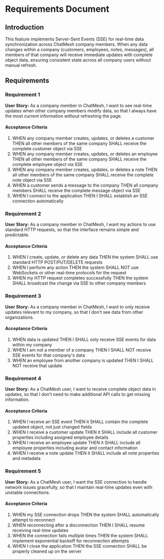 # Requirements Document

## Introduction

This feature implements Server-Sent Events (SSE) for real-time data synchronization across ChatMesh company members. When any data changes within a company (customers, employees, notes, messages), all members of that company will receive immediate updates with complete object data, ensuring consistent state across all company users without manual refresh.

## Requirements

### Requirement 1

**User Story:** As a company member in ChatMesh, I want to see real-time updates when other company members modify data, so that I always have the most current information without refreshing the page.

#### Acceptance Criteria

1. WHEN any company member creates, updates, or deletes a customer THEN all other members of the same company SHALL receive the complete customer object via SSE
2. WHEN any company member creates, updates, or deletes an employee THEN all other members of the same company SHALL receive the complete employee object via SSE
3. WHEN any company member creates, updates, or deletes a note THEN all other members of the same company SHALL receive the complete note object via SSE
4. WHEN a customer sends a message to the company THEN all company members SHALL receive the complete message object via SSE
5. WHEN I connect to the application THEN I SHALL establish an SSE connection automatically

### Requirement 2

**User Story:** As a company member in ChatMesh, I want my actions to use standard HTTP requests, so that the interface remains simple and predictable.

#### Acceptance Criteria

1. WHEN I create, update, or delete any data THEN the system SHALL use standard HTTP POST/PUT/DELETE requests
2. WHEN I perform any action THEN the system SHALL NOT use WebSockets or other real-time protocols for the request
3. WHEN my HTTP request completes successfully THEN the system SHALL broadcast the change via SSE to other company members

### Requirement 3

**User Story:** As a company member in ChatMesh, I want to only receive updates relevant to my company, so that I don't see data from other organizations.

#### Acceptance Criteria

1. WHEN data is updated THEN I SHALL only receive SSE events for data within my company
2. WHEN I am not a member of a company THEN I SHALL NOT receive SSE events for that company's data
3. WHEN an employee from another company is updated THEN I SHALL NOT receive that update

### Requirement 4

**User Story:** As a ChatMesh user, I want to receive complete object data in updates, so that I don't need to make additional API calls to get missing information.

#### Acceptance Criteria

1. WHEN I receive an SSE event THEN it SHALL contain the complete updated object, not just changed fields
2. WHEN I receive a customer update THEN it SHALL include all customer properties including assigned employee details
3. WHEN I receive an employee update THEN it SHALL include all employee properties including avatar and contact information
4. WHEN I receive a note update THEN it SHALL include all note properties and metadata

### Requirement 5

**User Story:** As a ChatMesh user, I want the SSE connection to handle network issues gracefully, so that I maintain real-time updates even with unstable connections.

#### Acceptance Criteria

1. WHEN my SSE connection drops THEN the system SHALL automatically attempt to reconnect
2. WHEN reconnecting after a disconnection THEN I SHALL resume receiving real-time updates
3. WHEN the connection fails multiple times THEN the system SHALL implement exponential backoff for reconnection attempts
4. WHEN I close the application THEN the SSE connection SHALL be properly cleaned up on the server